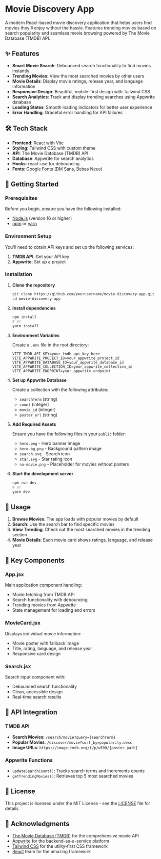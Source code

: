 # Movie Discovery App

A modern React-based movie discovery application that helps users find movies they'll enjoy without the hassle. Features trending movies based on search popularity and seamless movie browsing powered by The Movie Database (TMDB) API.

## ✨ Features

- **Smart Movie Search**: Debounced search functionality to find movies instantly
- **Trending Movies**: View the most searched movies by other users
- **Movie Details**: Display movie ratings, release year, and language information
- **Responsive Design**: Beautiful, mobile-first design with Tailwind CSS
- **Search Analytics**: Track and display trending searches using Appwrite database
- **Loading States**: Smooth loading indicators for better user experience
- **Error Handling**: Graceful error handling for API failures

## 🛠️ Tech Stack

- **Frontend**: React with Vite
- **Styling**: Tailwind CSS with custom theme
- **API**: The Movie Database (TMDB) API
- **Database**: Appwrite for search analytics
- **Hooks**: react-use for debouncing
- **Fonts**: Google Fonts (DM Sans, Bebas Neue)

## 🚀 Getting Started

### Prerequisites

Before you begin, ensure you have the following installed:
- [Node.js](https://nodejs.org/) (version 16 or higher)
- [npm](https://www.npmjs.com/) or [yarn](https://yarnpkg.com/)

### Environment Setup

You'll need to obtain API keys and set up the following services:

1. **TMDB API**: Get your API key
2. **Appwrite**: Set up a project

### Installation

1. **Clone the repository**
   ```bash
   git clone https://github.com/yourusername/movie-discovery-app.git
   cd movie-discovery-app
   ```

2. **Install dependencies**
   ```bash
   npm install
   # or
   yarn install
   ```

3. **Environment Variables**
   
   Create a `.env` file in the root directory:
   ```env
   VITE_TMDB_API_KEY=your_tmdb_api_key_here
   VITE_APPWRITE_PROJECT_ID=your_appwrite_project_id
   VITE_APPWRITE_DATABASE_ID=your_appwrite_database_id
   VITE_APPWRITE_COLLECTION_ID=your_appwrite_collection_id
   VITE_APPWRITE_ENDPOINT=your_appwrite_endpoint
   ```

4. **Set up Appwrite Database**
   
   Create a collection with the following attributes:
   - `searchTerm` (string)
   - `count` (integer)
   - `movie_id` (integer)
   - `poster_url` (string)

5. **Add Required Assets**
   
   Ensure you have the following files in your `public` folder:
   - `hero.png` - Hero banner image
   - `hero-bg.png` - Background pattern image
   - `search.svg` - Search icon
   - `star.svg` - Star rating icon
   - `no-movie.png` - Placeholder for movies without posters

6. **Start the development server**
   ```bash
   npm run dev
   # or
   yarn dev
   ```

## 📱 Usage

1. **Browse Movies**: The app loads with popular movies by default
2. **Search**: Use the search bar to find specific movies
3. **View Trending**: Check out the most searched movies in the trending section
4. **Movie Details**: Each movie card shows ratings, language, and release year

## 🎨 Key Components

### App.jsx
Main application component handling:
- Movie fetching from TMDB API
- Search functionality with debouncing
- Trending movies from Appwrite
- State management for loading and errors

### MovieCard.jsx
Displays individual movie information:
- Movie poster with fallback image
- Title, rating, language, and release year
- Responsive card design

### Search.jsx
Search input component with:
- Debounced search functionality
- Clean, accessible design
- Real-time search results

## 🔧 API Integration

### TMDB API
- **Search Movies**: `/search/movie?query={searchTerm}`
- **Popular Movies**: `/discover/movie?sort_by=popularity.desc`
- **Image URLs**: `https://image.tmdb.org/t/p/w500/{poster_path}`

### Appwrite Functions
- `updateSearchCount()`: Tracks search terms and increments counts
- `getTrendingMovies()`: Retrieves top 5 most searched movies

## 📄 License

This project is licensed under the MIT License - see the [LICENSE](LICENSE) file for details.

## 🙏 Acknowledgments

- [The Movie Database (TMDB)](https://www.themoviedb.org/) for the comprehensive movie API
- [Appwrite](https://appwrite.io/) for the backend-as-a-service platform
- [Tailwind CSS](https://tailwindcss.com/) for the utility-first CSS framework
- [React](https://reactjs.org/) team for the amazing framework